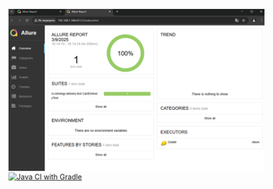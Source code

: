 ![img.png](img.png)
[![Java CI with Gradle](https://github.com/BeLY4/Allure/actions/workflows/gradle.yml/badge.svg)](https://github.com/BeLY4/Allure/actions/workflows/gradle.yml)